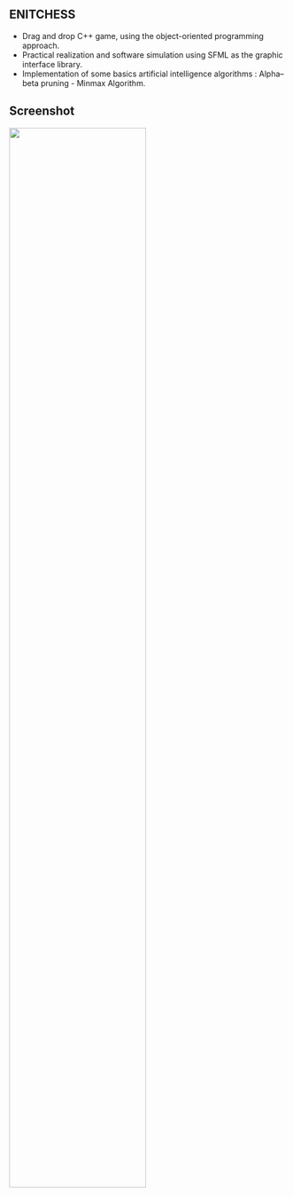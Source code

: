 ## ENITCHESS
* Drag and drop C++ game, using the object-oriented programming approach.
* Practical realization and software simulation using SFML as the graphic interface library.
* Implementation of some basics artificial intelligence algorithms : Alpha–beta pruning - Minmax Algorithm.

## Screenshot

<div align="left">
  <img height="70%" width="70%" src="https://zouariste.github.io/mohamedzouari/img/portfolio/enitchess/2.png">
</div>


